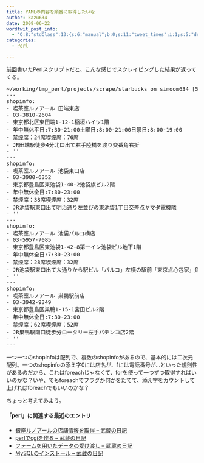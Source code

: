 ```yaml
---
title: YAMLの内容を順番に取得したいな
author: kazu634
date: 2009-06-22
wordtwit_post_info:
  - 'O:8:"stdClass":13:{s:6:"manual";b:0;s:11:"tweet_times";i:1;s:5:"delay";i:0;s:7:"enabled";i:1;s:10:"separation";s:2:"60";s:7:"version";s:3:"3.7";s:14:"tweet_template";b:0;s:6:"status";i:2;s:6:"result";a:0:{}s:13:"tweet_counter";i:2;s:13:"tweet_log_ids";a:1:{i:0;i:4661;}s:9:"hash_tags";a:0:{}s:8:"accounts";a:1:{i:0;s:7:"kazu634";}}'
categories:
  - Perl

---
```

<div class="section">
<p>
<a href="http://d.hatena.ne.jp/sirocco634/20090621/1245573790" onclick="__gaTracker('send', 'event', 'outbound-article', 'http://d.hatena.ne.jp/sirocco634/20090621/1245573790', '前回');" target="_blank">前回</a>書いたPerlスクリプトだと、こんな感じでスクレイピングした結果が返ってくる。
</p>
  
<pre class="syntax-highlight">
~/working/tmp_perl/projects/scrape/starbucks on simoom634 <span class="synStatement">[</span><span class="synConstant">505</span><span class="synStatement">]</span> $: perl <span class="synStatement">test</span>.pl
---
shopinfo:
- 喫茶室ルノアール 田端東店
- <span class="synConstant">03-3810-2604</span>
- 東京都北区東田端<span class="synConstant">1-12-1</span>稲垣ハイツ<span class="synConstant">1</span>階
- 年中無休平日:<span class="synConstant">7</span>:<span class="synConstant">30-21</span>:<span class="synConstant">00</span>土曜日:<span class="synConstant">8</span>:<span class="synConstant">00-21</span>:<span class="synConstant">00</span>日祭日:<span class="synConstant">8</span>:<span class="synConstant">00-19</span>:<span class="synConstant">00</span>
- 禁煙席：<span class="synConstant">24</span>席喫煙席：<span class="synConstant">76</span>席
- JR田端駅徒歩<span class="synConstant">4</span>分北口出て右手陸橋を渡り交番角右折
- <span class="synStatement">''</span>
---
shopinfo:
- 喫茶室ルノアール 池袋東口店
- <span class="synConstant">03-3980-6352</span>
- 東京都豊島区東池袋<span class="synConstant">1-40-2</span>池袋旗ビル<span class="synConstant">2</span>階
- 年中無休全日:<span class="synConstant">7</span>:<span class="synConstant">30-23</span>:<span class="synConstant">00</span>
- 禁煙席：<span class="synConstant">38</span>席喫煙席：<span class="synConstant">32</span>席
- JR池袋駅東口出て明治通り左並びの東池袋<span class="synConstant">1</span>丁目交差点ヤマダ電機隣
- <span class="synStatement">''</span>
---
shopinfo:
- 喫茶室ルノアール 池袋パルコ横店
- <span class="synConstant">03-5957-7085</span>
- 東京都豊島区東池袋<span class="synConstant">1-42-8</span>第一イン池袋ビル地下<span class="synConstant">1</span>階
- 年中無休全日:<span class="synConstant">7</span>:<span class="synConstant">30-23</span>:<span class="synConstant">00</span>
- 禁煙席：<span class="synConstant">28</span>席喫煙席：<span class="synConstant">32</span>席
- JR池袋駅東口出て大通りから駅ビル「パルコ」左横の駅前「東京点心包家」角から左に入って30m
- <span class="synStatement">''</span>
---
shopinfo:
- 喫茶室ルノアール 巣鴨駅前店
- <span class="synConstant">03-3942-9349</span>
- 東京都豊島区巣鴨<span class="synConstant">1-15-1</span>宮田ビル<span class="synConstant">2</span>階
- 年中無休全日:<span class="synConstant">7</span>:<span class="synConstant">30-23</span>:<span class="synConstant">00</span>
- 禁煙席：<span class="synConstant">62</span>席喫煙席：<span class="synConstant">52</span>席
- JR巣鴨駅南口徒歩<span class="synConstant"></span>分ロータリー左手パチンコ店<span class="synConstant">2</span>階
- <span class="synStatement">''</span>
---
</pre>
  
<p>
    一つ一つのshopinfoは配列で、複数のshopinfoがあるので、基本的には二次元配列。一つのshopinfoの添え字0には店名が、1には電話番号が…といった規則性があるのだから、これはforeachじゃなくて、forを使って一つずつ取得すればいいのかな？いや、でもforeachでフラグか何かをたてて、添え字をカウントして上げればforeachでもいいのかな？
</p>
  
<p>
    ちょっと考えてみよう。
</p>
  
<h4>
    「perl」に関連する最近のエントリ
</h4>
  
<ul>
<li>
<a href="http://d.hatena.ne.jp/sirocco634/20090621/1245573790" onclick="__gaTracker('send', 'event', 'outbound-article', 'http://d.hatena.ne.jp/sirocco634/20090621/1245573790', ' 銀座ルノアールの店舗情報を取得 &#8211; 武蔵の日記');" target="_blank"> 銀座ルノアールの店舗情報を取得 &#8211; 武蔵の日記</a>
</li>
<li>
<a href="http://d.hatena.ne.jp/sirocco634/20090606/1244292509" onclick="__gaTracker('send', 'event', 'outbound-article', 'http://d.hatena.ne.jp/sirocco634/20090606/1244292509', ' perlでcgiを作る &#8211; 武蔵の日記');" target="_blank"> perlでcgiを作る &#8211; 武蔵の日記</a>
</li>
<li>
<a href="http://d.hatena.ne.jp/sirocco634/20090603/1244038947" onclick="__gaTracker('send', 'event', 'outbound-article', 'http://d.hatena.ne.jp/sirocco634/20090603/1244038947', ' フォームを用いたデータの受け渡し &#8211; 武蔵の日記');" target="_blank"> フォームを用いたデータの受け渡し &#8211; 武蔵の日記</a>
</li>
<li>
<a href="http://d.hatena.ne.jp/sirocco634/20090531/1243777048" onclick="__gaTracker('send', 'event', 'outbound-article', 'http://d.hatena.ne.jp/sirocco634/20090531/1243777048', ' MySQLのインストール &#8211; 武蔵の日記');" target="_blank"> MySQLのインストール &#8211; 武蔵の日記</a>
</li>
</ul>
</div>
